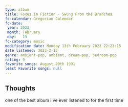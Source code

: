 ```yaml
---
type: album 
title: Foxes in Fiction - Swung From the Branches
fc-calendar: Gregorian Calendar
fc-date: 
 year: 2023
 month: February
 day:   13
fc-category: music
modification date: Monday 13th February 2023 22:23:15
date listened: 2023-2-13 
genre: ambient-pop, ambient, dream-pop, bedroom-pop
rating: 9
favorite songs: August 29th 1991
least Favorite songs: null
---
```

## Thoughts

one of the best album i've ever listened to for the first time 